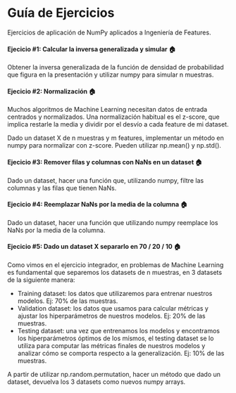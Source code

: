 # Guía de Ejercicios
Ejercicios de aplicación de NumPy aplicados a Ingeniería de Features.

#### Ejecicio #1:    Calcular la inversa generalizada y simular :house:
Obtener la inversa generalizada de la función de densidad de 
probabilidad que figura en la presentación y utilizar numpy para simular n muestras.

#### Ejecicio #2:    Normalización :house:
Muchos algoritmos de Machine Learning necesitan datos de entrada centrados y normalizados. Una normalización habitual es el z-score, que implica restarle la media y dividir por el desvío a cada feature de mi dataset. 

Dado un dataset X de n muestras y m features, implementar un método en numpy para normalizar con z-score. Pueden utilizar np.mean() y np.std().

#### Ejecicio #3:    Remover filas y columnas con NaNs en un dataset :house:
Dado un dataset, hacer una función que, utilizando numpy, filtre las columnas y las filas que tienen NaNs.

#### Ejecicio #4:    Reemplazar NaNs por la media de la columna :house:
Dado un dataset, hacer una función que utilizando numpy reemplace los NaNs por la media de la columna.

#### Ejecicio #5:    Dado un dataset X separarlo en 70 / 20 / 10 :house:
Como vimos en el ejercicio integrador, en problemas de Machine Learning es fundamental que separemos los datasets de n muestras, en 3 datasets de la siguiente manera:

* Training dataset: los datos que utilizaremos para entrenar nuestros modelos. Ej: 70% de las muestras.
* Validation dataset: los datos que usamos para calcular métricas y ajustar los hiperparámetros de nuestros modelos. Ej: 20% de las muestras.
* Testing dataset: una vez que entrenamos los modelos y encontramos los hiperparámetros óptimos de los mísmos, el testing dataset se lo utiliza para computar las métricas finales de nuestros modelos y analizar cómo se comporta respecto a la generalización. Ej: 10% de las muestras.

A partir de utilizar np.random.permutation, hacer un método que dado un dataset, devuelva los 3 datasets como nuevos numpy arrays.


